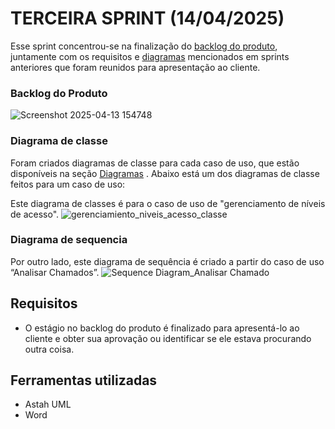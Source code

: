 # TERCEIRA SPRINT (14/04/2025)

Esse sprint concentrou-se na finalização do [backlog do produto](https://github.com/ChristianFernandesLemos/Suporte-T-cnico/blob/main/Backlog/BackLog%20do%20produto.docx), juntamente com os requisitos e [diagramas](https://github.com/ChristianFernandesLemos/Suporte-T-cnico/tree/main/Diagramas) mencionados em sprints anteriores que foram reunidos para apresentação ao cliente.

### Backlog do Produto
![Screenshot 2025-04-13 154748](https://github.com/user-attachments/assets/86cf56e2-9341-4ca9-bc80-b1ed2022f183)

### Diagrama de classe 
Foram criados diagramas de classe para cada caso de uso, que estão disponíveis na seção [Diagramas](https://github.com/ChristianFernandesLemos/Suporte-T-cnico/blob/main/Diagramas/Chamados.asta) . Abaixo está um dos diagramas de classe feitos para um caso de uso:

Este diagrama de classes é para o caso de uso de "gerenciamento de níveis de acesso".
![gerenciamiento_niveis_acesso_classe](https://github.com/user-attachments/assets/5c9e9397-0b8a-40fe-8c5a-de19e3c61aad)


### Diagrama de sequencia

Por outro lado, este diagrama de sequência é criado a partir do caso de uso “Analisar Chamados”.
![Sequence Diagram_Analisar Chamado](https://github.com/user-attachments/assets/3b03c032-d690-4665-9721-c4db6698c777)

## Requisitos
* O estágio no backlog do produto é finalizado para apresentá-lo ao cliente e obter sua aprovação ou identificar se ele estava procurando outra coisa.

## Ferramentas utilizadas 
* Astah UML
* Word
